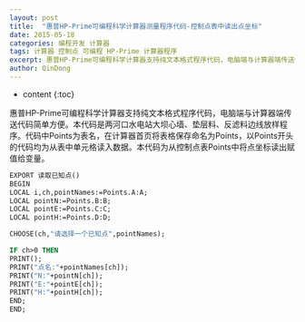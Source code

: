 ```yaml
---
layout: post
title:  "惠普HP-Prime可编程科学计算器测量程序代码-控制点表中读出点坐标"
date: 2015-05-18
categories: 编程开发 计算器
tags: 计算器 控制点 可编程 HP-Prime 计算器程序
excerpt: 惠普HP-Prime可编程科学计算器支持纯文本格式程序代码，电脑端与计算器端传送代码简单方便。本代码是两河口水电站大坝心墙、垫层料、反滤料边线放样程序。
author: QinDong
---
```

* content
{:toc}

惠普HP-Prime可编程科学计算器支持纯文本格式程序代码，电脑端与计算器端传送代码简单方便。本代码是两河口水电站大坝心墙、垫层料、反滤料边线放样程序。代码中Points为表名，在计算器首页将表格保存命名为Points，以Points开头的代码均为从表中单元格读入数据。本代码为从控制点表Points中将点坐标读出赋值给变量。

```vb
EXPORT 读取已知点()
BEGIN
LOCAL i,ch,pointNames:=Points.A:A;
LOCAL pointN:=Points.B:B;
LOCAL pointE:=Points.C:C;
LOCAL pointH:=Points.D:D;

CHOOSE(ch,"请选择一个已知点",pointNames);

IF ch>0 THEN
PRINT();
PRINT("点名:"+pointNames[ch]);
PRINT("N:"+pointN[ch]);
PRINT("E:"+pointE[ch]);
PRINT("H:"+pointH[ch]);
END;
END;
```